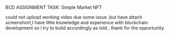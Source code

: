 BCD ASSIGNMENT TASK: Simple Market NFT


could not upload working video due some issue ,but have attach screenshort,I have little knowledge and experience with blockchain development so i try to bulid accordingly as told , thank for the opportunity.
